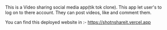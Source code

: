 This is a Video sharing social media app(tik tok clone). This app let user's to log on to there account. They can post videos, like and comment them.

You can find this deployed website in :- https://shotnshareit.vercel.app



